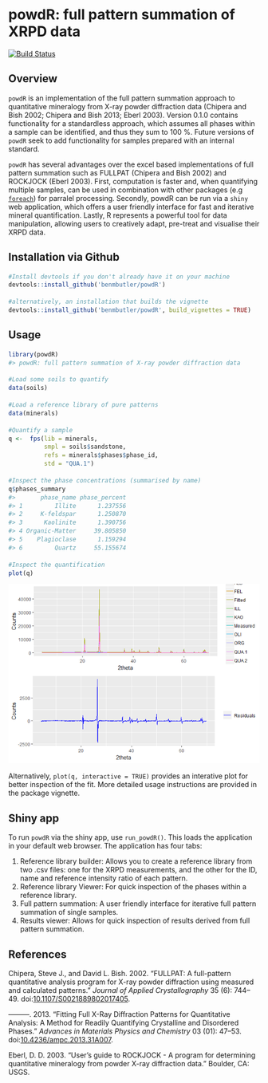 powdR: full pattern summation of XRPD data
================

<!-- README.md is generated from README.Rmd. Please edit that file -->
[![Build Status](https://travis-ci.org/benmbutler/powdR.svg?branch=master)](https://travis-ci.org/benmbutler/powdR)

Overview
--------

`powdR` is an implementation of the full pattern summation approach to quantitative mineralogy from X-ray powder diffraction data (Chipera and Bish 2002; Chipera and Bish 2013; Eberl 2003). Version 0.1.0 contains functionality for a standardless approach, which assumes all phases within a sample can be identified, and thus they sum to 100 %. Future versions of `powdR` seek to add functionality for samples prepared with an internal standard.

`powdR` has several advantages over the excel based implementations of full pattern summation such as FULLPAT (Chipera and Bish 2002) and ROCKJOCK (Eberl 2003). First, computation is faster and, when quantifying multiple samples, can be used in combination with other packages (e.g [`foreach`](https://cran.r-project.org/web/packages/foreach/index.html)) for parralel processing. Secondly, powdR can be run via a `shiny` web application, which offers a user friendly interface for fast and iterative mineral quantification. Lastly, R represents a powerful tool for data manipulation, allowing users to creatively adapt, pre-treat and visualise their XRPD data.

Installation via Github
-----------------------

``` r
#Install devtools if you don't already have it on your machine
devtools::install_github('benmbutler/powdR')

#alternatively, an installation that builds the vignette
devtools::install_github('benmbutler/powdR', build_vignettes = TRUE)
```

Usage
-----

``` r
library(powdR)
#> powdR: full pattern summation of X-ray powder diffraction data

#Load some soils to quantify
data(soils)

#Load a reference library of pure patterns
data(minerals)

#Quantify a sample
q <-  fps(lib = minerals,
          smpl = soils$sandstone,
          refs = minerals$phases$phase_id,
          std = "QUA.1")

#Inspect the phase concentrations (summarised by name)
q$phases_summary
#>       phase_name phase_percent
#> 1         Illite      1.237556
#> 2     K-feldspar      1.250870
#> 3      Kaolinite      1.390756
#> 4 Organic-Matter     39.805850
#> 5    Plagioclase      1.159294
#> 6         Quartz     55.155674

#Inspect the quantification
plot(q)
```

![](man/figures/README-example-1.png)

Alternatively, `plot(q, interactive = TRUE)` provides an interative plot for better inspection of the fit. More detailed usage instructions are provided in the package vignette.

Shiny app
---------

To run `powdR` via the shiny app, use `run_powdR()`. This loads the application in your default web browser. The application has four tabs:

1.  Reference library builder: Allows you to create a reference library from two .csv files: one for the XRPD measurements, and the other for the ID, name and reference intensity ratio of each pattern.
2.  Reference library Viewer: For quick inspection of the phases within a reference library.
3.  Full pattern summation: A user friendly interface for iterative full pattern summation of single samples.
4.  Results viewer: Allows for quick inspection of results derived from full pattern summation.

References
----------

Chipera, Steve J., and David L. Bish. 2002. “FULLPAT: A full-pattern quantitative analysis program for X-ray powder diffraction using measured and calculated patterns.” *Journal of Applied Crystallography* 35 (6): 744–49. doi:[10.1107/S0021889802017405](https://doi.org/10.1107/S0021889802017405).

———. 2013. “Fitting Full X-Ray Diffraction Patterns for Quantitative Analysis: A Method for Readily Quantifying Crystalline and Disordered Phases.” *Advances in Materials Physics and Chemistry* 03 (01): 47–53. doi:[10.4236/ampc.2013.31A007](https://doi.org/10.4236/ampc.2013.31A007).

Eberl, D. D. 2003. “User’s guide to ROCKJOCK - A program for determining quantitative mineralogy from powder X-ray diffraction data.” Boulder, CA: USGS.
